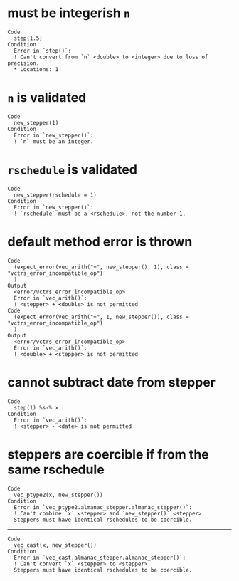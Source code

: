 # must be integerish `n`

    Code
      step(1.5)
    Condition
      Error in `step()`:
      ! Can't convert from `n` <double> to <integer> due to loss of precision.
      * Locations: 1

# `n` is validated

    Code
      new_stepper(1)
    Condition
      Error in `new_stepper()`:
      ! `n` must be an integer.

# `rschedule` is validated

    Code
      new_stepper(rschedule = 1)
    Condition
      Error in `new_stepper()`:
      ! `rschedule` must be a <rschedule>, not the number 1.

# default method error is thrown

    Code
      (expect_error(vec_arith("+", new_stepper(), 1), class = "vctrs_error_incompatible_op")
      )
    Output
      <error/vctrs_error_incompatible_op>
      Error in `vec_arith()`:
      ! <stepper> + <double> is not permitted
    Code
      (expect_error(vec_arith("+", 1, new_stepper()), class = "vctrs_error_incompatible_op")
      )
    Output
      <error/vctrs_error_incompatible_op>
      Error in `vec_arith()`:
      ! <double> + <stepper> is not permitted

# cannot subtract date from stepper

    Code
      step(1) %s-% x
    Condition
      Error in `vec_arith()`:
      ! <stepper> - <date> is not permitted

# steppers are coercible if from the same rschedule

    Code
      vec_ptype2(x, new_stepper())
    Condition
      Error in `vec_ptype2.almanac_stepper.almanac_stepper()`:
      ! Can't combine `x` <stepper> and `new_stepper()` <stepper>.
      Steppers must have identical rschedules to be coercible.

---

    Code
      vec_cast(x, new_stepper())
    Condition
      Error in `vec_cast.almanac_stepper.almanac_stepper()`:
      ! Can't convert `x` <stepper> to <stepper>.
      Steppers must have identical rschedules to be coercible.

